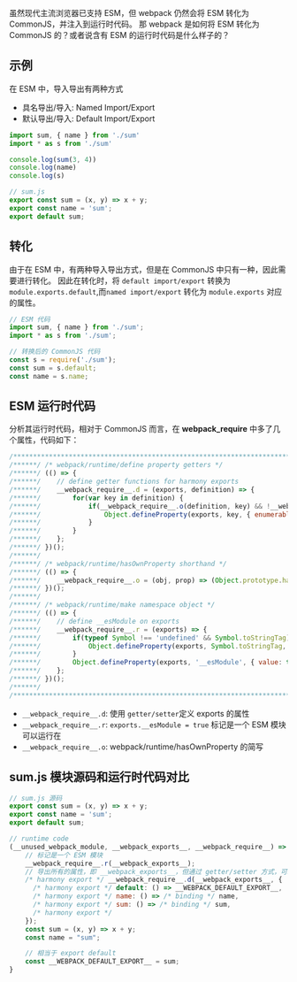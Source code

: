 虽然现代主流浏览器已支持 ESM，但 webpack 仍然会将 ESM 转化为 CommonJS，并注入到运行时代码。
那 webpack 是如何将 ESM 转化为 CommonJS 的？或者说含有 ESM 的运行时代码是什么样子的？

## 示例

在 ESM 中，导入导出有两种方式
- 具名导出/导入: Named Import/Export
- 默认导出/导入: Default Import/Export

```Javascript
import sum, { name } from './sum'
import * as s from './sum'

console.log(sum(3, 4))
console.log(name)
console.log(s)
```

```Javascript
// sum.js
export const sum = (x, y) => x + y;
export const name = 'sum';
export default sum;
```

## 转化

由于在 ESM 中，有两种导入导出方式，但是在 CommonJS 中只有一种，因此需要进行转化。
因此在转化时，将 `default import/export` 转换为`module.exports.default`,而`named import/export` 转化为 `module.exports` 对应的属性。

```Javascript
// ESM 代码
import sum, { name } from './sum';
import * as s from './sum';

// 转换后的 CommonJS 代码
const s = require('./sum');
const sum = s.default;
const name = s.name;
```

## ESM 运行时代码
分析其运行时代码，相对于 CommonJS 而言，在 __webpack_require__ 中多了几个属性，代码如下：
```Javascript
/************************************************************************/
/******/ /* webpack/runtime/define property getters */
/******/ (() => {
/******/ 	// define getter functions for harmony exports
/******/ 	__webpack_require__.d = (exports, definition) => {
/******/ 		for(var key in definition) {
/******/ 			if(__webpack_require__.o(definition, key) && !__webpack_require__.o(exports, key)) {
/******/ 				Object.defineProperty(exports, key, { enumerable: true, get: definition[key] });
/******/ 			}
/******/ 		}
/******/ 	};
/******/ })();
/******/ 
/******/ /* webpack/runtime/hasOwnProperty shorthand */
/******/ (() => {
/******/ 	__webpack_require__.o = (obj, prop) => (Object.prototype.hasOwnProperty.call(obj, prop))
/******/ })();
/******/ 
/******/ /* webpack/runtime/make namespace object */
/******/ (() => {
/******/ 	// define __esModule on exports
/******/ 	__webpack_require__.r = (exports) => {
/******/ 		if(typeof Symbol !== 'undefined' && Symbol.toStringTag) {
/******/ 			Object.defineProperty(exports, Symbol.toStringTag, { value: 'Module' });
/******/ 		}
/******/ 		Object.defineProperty(exports, '__esModule', { value: true });
/******/ 	};
/******/ })();
/******/ 
/************************************************************************/
```

- `__webpack_require__.d`: 使用 `getter/setter`定义 exports 的属性
- `__webpack_require__.r`: `exports.__esModule = true` 标记是一个 ESM 模块可以运行在
- `__webpack_require__.o`: webpack/runtime/hasOwnProperty 的简写

## sum.js 模块源码和运行时代码对比
```Javascript
// sum.js 源码
export const sum = (x, y) => x + y;
export const name = 'sum';
export default sum;

// runtime code
(__unused_webpack_module, __webpack_exports__, __webpack_require__) => {
    // 标记是一个 ESM 模块
    __webpack_require__.r(__webpack_exports__);
    // 导出所有的属性，即 __webpack_exports__，但通过 getter/setter 方式，可以懒加载属性
    /* harmony export */ __webpack_require__.d(__webpack_exports__, {
      /* harmony export */ default: () => __WEBPACK_DEFAULT_EXPORT__,
      /* harmony export */ name: () => /* binding */ name,
      /* harmony export */ sum: () => /* binding */ sum,
      /* harmony export */
    });
    const sum = (x, y) => x + y;
    const name = "sum";

    // 相当于 export default
    const __WEBPACK_DEFAULT_EXPORT__ = sum;
}
```

